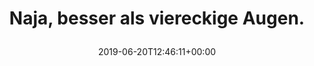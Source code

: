 ---
retweeted: false
source: <a href="https://about.twitter.com/products/tweetdeck" rel="nofollow">TweetDeck</a>
entities:
  hashtags: []
  symbols: []
  user_mentions: []
  urls:
  - url: https://t.co/acfy0gtjZt
    expanded_url: https://au.news.yahoo.com/study-finds-horn-growth-young-adults-skull-hunch-posture-smartphone-link-052758396.html
    display_url: au.news.yahoo.com/study-finds-ho…
    indices:
    - '36'
    - '59'
display_text_range:
- '0'
- '59'
favorite_count: '1'
id_str: '1141688695646498817'
truncated: false
retweet_count: '0'
id: '1141688695646498817'
possibly_sensitive: false
created_at: Thu Jun 20 12:46:11 +0000 2019
favorited: false
full_text: Naja, besser als viereckige Augen.
lang: de
quote_url: https://au.news.yahoo.com/study-finds-horn-growth-young-adults-skull-hunch-posture-smartphone-link-052758396.html
tags:
- pesos/twitter
date: '2019-06-20T12:46:11+00:00'
src: https://twitter.com/bascht/status/1141688695646498817
original_url: https://twitter.com/bascht/status/1141688695646498817
type: twitter_tweet
text: Naja, besser als viereckige Augen.
title: 'Naja, besser als viereckige Augen.

  '

---
